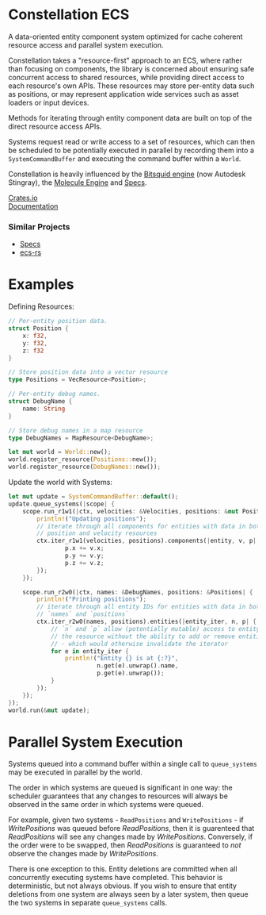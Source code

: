 # Constellation ECS

A data-oriented entity component system optimized for cache coherent resource access
and parallel system execution.

Constellation takes a "resource-first" approach to an ECS, where rather than focusing on 
components, the library is concerned about ensuring safe concurrent access to shared resources,
while providing direct access to each resource's own APIs. These resources may store per-entity
data such as positions, or may represent application wide services such as asset loaders
or input devices.

Methods for iterating through entity component data are built on top of the direct resource
access APIs.

Systems request read or write access to a set of resources, which can then be scheduled to
be potentially executed in parallel by recording them into a `SystemCommandBuffer` and
executing the command buffer within a `World`.

Constellation is heavily influenced by the [Bitsquid engine](http://bitsquid.blogspot.com) (now Autodesk Stingray), the [Molecule Engine](https://blog.molecular-matters.com) and [Specs](https://github.com/slide-rs/specs).

[Crates.io](https://crates.io/crates/constellation)  
[Documentation](https://docs.rs/constellation)

### Similar Projects
* [Specs](https://github.com/slide-rs/specs)
* [ecs-rs](https://github.com/HeroesGrave/ecs-rs)

# Examples

Defining Resources:

```rust
// Per-entity position data.
struct Position {
    x: f32,
    y: f32,
    z: f32
}

// Store position data into a vector resource
type Positions = VecResource<Position>;

// Per-entity debug names.
struct DebugName {
    name: String
}

// Store debug names in a map resource
type DebugNames = MapResource<DebugName>;

let mut world = World::new();
world.register_resource(Positions::new());
world.register_resource(DebugNames::new());
```

Update the world with Systems:

```rust
let mut update = SystemCommandBuffer::default();
update.queue_systems(|scope| {
    scope.run_r1w1(|ctx, velocities: &Velocities, positions: &mut Positions| {
        println!("Updating positions");
        // iterate through all components for entities with data in both
        // position and velocity resources
        ctx.iter_r1w1(velocities, positions).components(|entity, v, p| {
                p.x += v.x;
                p.y += v.y;
                p.z += v.z;
        });
    });

    scope.run_r2w0(|ctx, names: &DebugNames, positions: &Positions| {
        println!("Printing positions");
        // iterate through all entity IDs for entities with data in both
        // `names` and `positions`
        ctx.iter_r2w0(names, positions).entities(|entity_iter, n, p| {
            // `n` and `p` allow (potentially mutable) access to entity data inside
            // the resource without the ability to add or remove entities from the resource
            // - which would otherwise invalidate the iterator
            for e in entity_iter {
                println!("Entity {} is at {:?}",
                         n.get(e).unwrap().name,
                         p.get(e).unwrap());
            }
        });
    });
});
world.run(&mut update);
```

# Parallel System Execution

Systems queued into a command buffer within a single call to `queue_systems` may be executed
in parallel by the world.

The order in which systems are queued is significant in one way: the scheduler guarantees that
any changes to resources will always be observed in the same order in which systems were
queued.

For example, given two systems - `ReadPositions` and `WritePositions` - if *WritePositions* was
queued before *ReadPositions*, then it is guarenteed that *ReadPositions* will see any changes
made by *WritePositions*. Conversely, if the order were to be swapped, then *ReadPositions*
is guaranteed to *not* observe the changes made by *WritePositions*.

There is one exception to this. Entity deletions are committed when all concurrently executing
systems have completed. This behavior is deterministic, but not always obvious. If you wish to
ensure that entity deletions from one system are always seen by a later system, then queue
the two systems in separate `queue_systems` calls.
